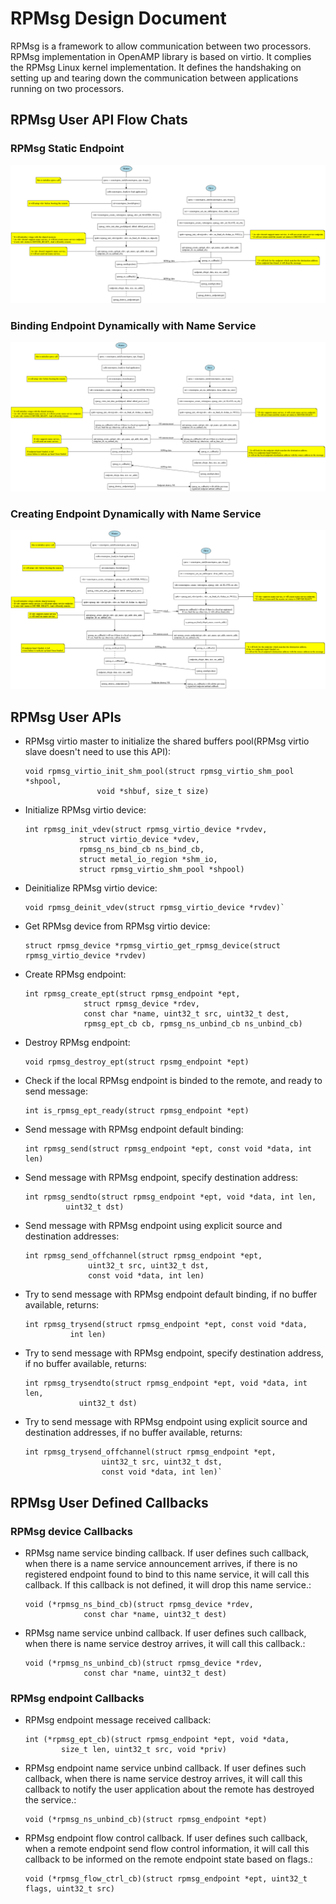# RPMsg Design Document
RPMsg is a framework to allow communication between two processors.
RPMsg implementation in OpenAMP library is based on virtio. It complies
the RPMsg Linux kernel implementation. It defines the handshaking on
setting up and tearing down the communication between applications
running on two processors.

## RPMsg User API Flow Chats
### RPMsg Static Endpoint
![Static Endpoint](img/coprocessor-rpmsg-static-ep.png)
### Binding Endpoint Dynamically with Name Service
![Binding Endpoint Dynamically with Name Service](img/coprocessor-rpmsg-ns.png)
### Creating Endpoint Dynamically with Name Service
![Creating Endpoint Dynamically with Name Service](img/coprocessor-rpmsg-ns-dynamic.png)

## RPMsg User APIs
* RPMsg virtio master to initialize the shared buffers pool(RPMsg virtio slave
  doesn't need to use this API):
  ```
  void rpmsg_virtio_init_shm_pool(struct rpmsg_virtio_shm_pool *shpool,
				  void *shbuf, size_t size)
  ```
* Initialize RPMsg virtio device:
  ```
  int rpmsg_init_vdev(struct rpmsg_virtio_device *rvdev,
		      struct virtio_device *vdev,
		      rpmsg_ns_bind_cb ns_bind_cb,
		      struct metal_io_region *shm_io,
		      struct rpmsg_virtio_shm_pool *shpool)
  ```
* Deinitialize RPMsg virtio device:
  ```
  void rpmsg_deinit_vdev(struct rpmsg_virtio_device *rvdev)`
  ```
* Get RPMsg device from RPMsg virtio device:
  ```
  struct rpmsg_device *rpmsg_virtio_get_rpmsg_device(struct rpmsg_virtio_device *rvdev)
  ```
* Create RPMsg endpoint:
  ```
  int rpmsg_create_ept(struct rpmsg_endpoint *ept,
		       struct rpmsg_device *rdev,
		       const char *name, uint32_t src, uint32_t dest,
		       rpmsg_ept_cb cb, rpmsg_ns_unbind_cb ns_unbind_cb)
  ```
* Destroy RPMsg endpoint:
  ```
  void rpmsg_destroy_ept(struct rpsmg_endpoint *ept)
  ```
* Check if the local RPMsg endpoint is binded to the remote, and ready to send
  message:
  ```
  int is_rpmsg_ept_ready(struct rpmsg_endpoint *ept)
  ```
* Send message with RPMsg endpoint default binding:
  ```
  int rpmsg_send(struct rpmsg_endpoint *ept, const void *data, int len)
  ```
* Send message with RPMsg endpoint, specify destination address:
  ```
  int rpmsg_sendto(struct rpmsg_endpoint *ept, void *data, int len,
		   uint32_t dst)
  ```
* Send message with RPMsg endpoint using explicit source and destination
  addresses:
  ```
  int rpmsg_send_offchannel(struct rpmsg_endpoint *ept,
			    uint32_t src, uint32_t dst,
			    const void *data, int len)
  ```
* Try to send message with RPMsg endpoint default binding, if no buffer
  available, returns:
  ```
  int rpmsg_trysend(struct rpmsg_endpoint *ept, const void *data,
		    int len)
  ```
* Try to send message with RPMsg endpoint, specify destination address,
  if no buffer available, returns:
  ```
  int rpmsg_trysendto(struct rpmsg_endpoint *ept, void *data, int len,
		      uint32_t dst)
  ```
* Try to send message with RPMsg endpoint using explicit source and destination
  addresses, if no buffer available, returns:
  ```
  int rpmsg_trysend_offchannel(struct rpmsg_endpoint *ept,
			       uint32_t src, uint32_t dst,
			       const void *data, int len)`
  ```
## RPMsg User Defined Callbacks
### RPMsg device Callbacks
* RPMsg name service binding callback. If user defines such callback, when
  there is a name service announcement arrives, if there is no registered
  endpoint found to bind to this name service, it will call this callback.
  If this callback is not defined, it will drop this name service.:
  ```
  void (*rpmsg_ns_bind_cb)(struct rpmsg_device *rdev,
			   const char *name, uint32_t dest)
  ```
* RPMsg name service unbind callback. If user defines such callback, when
  there is name service destroy arrives, it will call this callback.:
  ```
  void (*rpmsg_ns_unbind_cb)(struct rpmsg_device *rdev,
			   const char *name, uint32_t dest)
  ```
### RPMsg endpoint Callbacks
* RPMsg endpoint message received callback:
  ```
  int (*rpmsg_ept_cb)(struct rpmsg_endpoint *ept, void *data,
          size_t len, uint32_t src, void *priv)
  ```
* RPMsg endpoint name service unbind callback. If user defines such callback,
  when there is name service destroy arrives, it will call this callback to
  notify the user application about the remote has destroyed the service.:
  ```
  void (*rpmsg_ns_unbind_cb)(struct rpmsg_endpoint *ept)
  ```
* RPMsg endpoint flow control callback. If user defines such callback,
  when a remote endpoint send flow control information, it will call this callback to
  be informed on the remote endpoint state based on flags.:
  ```
  void (*rpmsg_flow_ctrl_cb)(struct rpmsg_endpoint *ept, uint32_t flags, uint32_t src)
  ```
